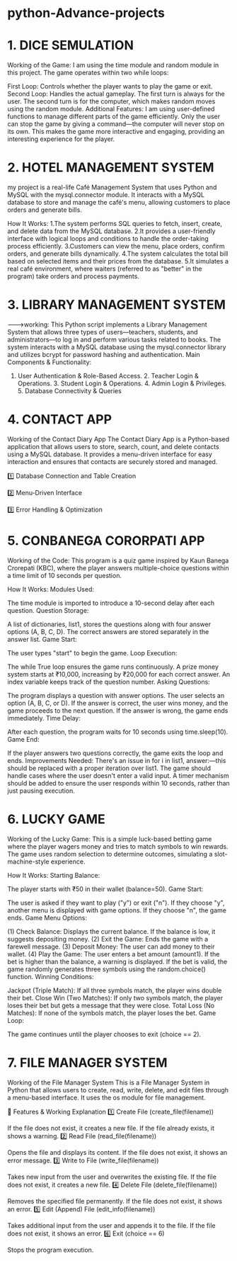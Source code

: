 # python-Advance-projects
# 1. DICE SEMULATION
Working of the Game:
I am using the time module and random module in this project. The game operates within two while loops:

First Loop:
Controls whether the player wants to play the game or exit.
Second Loop:
Handles the actual gameplay.
The first turn is always for the user.
The second turn is for the computer, which makes random moves using the random module.
Additional Features:
I am using user-defined functions to manage different parts of the game efficiently.
Only the user can stop the game by giving a command—the computer will never stop on its own.
This makes the game more interactive and engaging, providing an interesting experience for the player.
# 2. HOTEL MANAGEMENT SYSTEM

my project is a real-life Café Management System that uses Python and MySQL with the mysql.connector module. It interacts with a MySQL database to store and manage the café's menu, allowing customers to place orders and generate bills.

How It Works:
1.The system performs SQL queries to fetch, insert, create, and delete data from the MySQL database.
2.It provides a user-friendly interface with logical loops and conditions to handle the order-taking process efficiently.
3.Customers can view the menu, place orders, confirm orders, and generate bills dynamically.
4.The system calculates the total bill based on selected items and their prices from the database.
5.It simulates a real café environment, where waiters (referred to as "better" in the program) take orders and process payments.

# 3. LIBRARY MANAGEMENT SYSTEM
--->working: This Python script implements a Library Management System that allows three types of users—teachers, students, and administrators—to log in and perform various tasks related to books. The system interacts with a MySQL database using the mysql.connector library and utilizes bcrypt for password hashing and authentication.
Main Components & Functionality:
1. User Authentication & Role-Based Access. 2. Teacher Login & Operations. 3. Student Login & Operations. 4. Admin Login & Privileges. 5. Database Connectivity & Queries
# 4. CONTACT APP
Working of the Contact Diary App
The Contact Diary App is a Python-based application that allows users to store, search, count, and delete contacts using a MySQL database. It provides a menu-driven interface for easy interaction and ensures that contacts are securely stored and managed.

1️⃣ Database Connection and Table Creation

2️⃣ Menu-Driven Interface

3️⃣ Error Handling & Optimization

# 5. CONBANEGA CORORPATI APP
Working of the Code:
This program is a quiz game inspired by Kaun Banega Crorepati (KBC), where the player answers multiple-choice questions within a time limit of 10 seconds per question.

How It Works:
Modules Used:

The time module is imported to introduce a 10-second delay after each question.
Question Storage:

A list of dictionaries, list1, stores the questions along with four answer options (A, B, C, D).
The correct answers are stored separately in the answer list.
Game Start:

The user types "start" to begin the game.
Loop Execution:

The while True loop ensures the game runs continuously.
A prize money system starts at ₹10,000, increasing by ₹20,000 for each correct answer.
An index variable keeps track of the question number.
Asking Questions:

The program displays a question with answer options.
The user selects an option (A, B, C, or D).
If the answer is correct, the user wins money, and the game proceeds to the next question.
If the answer is wrong, the game ends immediately.
Time Delay:

After each question, the program waits for 10 seconds using time.sleep(10).
Game End:

If the player answers two questions correctly, the game exits the loop and ends.
Improvements Needed:
There's an issue in for i in list1, answer:—this should be replaced with a proper iteration over list1.
The game should handle cases where the user doesn't enter a valid input.
A timer mechanism should be added to ensure the user responds within 10 seconds, rather than just pausing execution.

# 6. LUCKY GAME
Working of the Lucky Game:
This is a simple luck-based betting game where the player wagers money and tries to match symbols to win rewards. The game uses random selection to determine outcomes, simulating a slot-machine-style experience.

How It Works:
Starting Balance:

The player starts with ₹50 in their wallet (balance=50).
Game Start:

The user is asked if they want to play ("y") or exit ("n").
If they choose "y", another menu is displayed with game options.
If they choose "n", the game ends.
Game Menu Options:

(1) Check Balance:
Displays the current balance.
If the balance is low, it suggests depositing money.
(2) Exit the Game:
Ends the game with a farewell message.
(3) Deposit Money:
The user can add money to their wallet.
(4) Play the Game:
The user enters a bet amount (amount1).
If the bet is higher than the balance, a warning is displayed.
If the bet is valid, the game randomly generates three symbols using the random.choice() function.
Winning Conditions:

Jackpot (Triple Match):
If all three symbols match, the player wins double their bet.
Close Win (Two Matches):
If only two symbols match, the player loses their bet but gets a message that they were close.
Total Loss (No Matches):
If none of the symbols match, the player loses the bet.
Game Loop:

The game continues until the player chooses to exit (choice == 2).
# 7. FILE MANAGER SYSTEM
Working of the File Manager System
This is a File Manager System in Python that allows users to create, read, write, delete, and edit files through a menu-based interface. It uses the os module for file management.

🔹 Features & Working Explanation
1️⃣ Create File (create_file(filename))

If the file does not exist, it creates a new file.
If the file already exists, it shows a warning.
2️⃣ Read File (read_file(filename))

Opens the file and displays its content.
If the file does not exist, it shows an error message.
3️⃣ Write to File (write_file(filename))

Takes new input from the user and overwrites the existing file.
If the file does not exist, it creates a new file.
4️⃣ Delete File (delete_file(filename))

Removes the specified file permanently.
If the file does not exist, it shows an error.
5️⃣ Edit (Append) File (edit_info(filename))

Takes additional input from the user and appends it to the file.
If the file does not exist, it shows an error.
6️⃣ Exit (choice == 6)

Stops the program execution.

